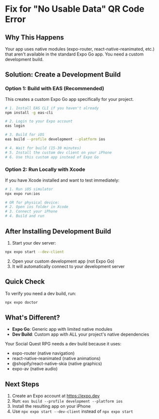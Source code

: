 # Fix for "No Usable Data" QR Code Error

## Why This Happens
Your app uses native modules (expo-router, react-native-reanimated, etc.) that aren't available in the standard Expo Go app. You need a custom development build.

## Solution: Create a Development Build

### Option 1: Build with EAS (Recommended)
This creates a custom Expo Go app specifically for your project.

```bash
# 1. Install EAS CLI if you haven't already
npm install -g eas-cli

# 2. Login to your Expo account
eas login

# 3. Build for iOS
eas build --profile development --platform ios

# 4. Wait for build (15-30 minutes)
# 5. Install the custom dev client on your iPhone
# 6. Use this custom app instead of Expo Go
```

### Option 2: Run Locally with Xcode
If you have Xcode installed and want to test immediately:

```bash
# 1. Run iOS simulator
npx expo run:ios

# OR for physical device:
# 2. Open ios folder in Xcode
# 3. Connect your iPhone
# 4. Build and run
```

## After Installing Development Build

1. Start your dev server:
```bash
npx expo start --dev-client
```

2. Open your custom development app (not Expo Go)
3. It will automatically connect to your development server

## Quick Check
To verify you need a dev build, run:
```bash
npx expo doctor
```

## What's Different?
- **Expo Go**: Generic app with limited native modules
- **Dev Build**: Custom app with ALL your project's native dependencies

Your Social Quest RPG needs a dev build because it uses:
- expo-router (native navigation)
- react-native-reanimated (native animations)
- @shopify/react-native-skia (native graphics)
- expo-av (native audio)

## Next Steps
1. Create an Expo account at https://expo.dev
2. Run: `eas build --profile development --platform ios`
3. Install the resulting app on your iPhone
4. Use `npx expo start --dev-client` instead of `npx expo start`